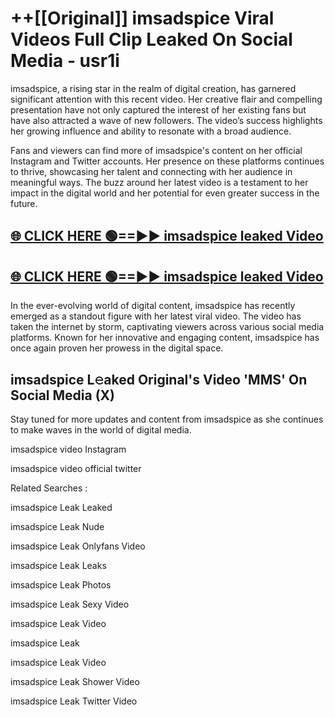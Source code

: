 # ++[[Original]] imsadspice Viral Videos Full Clip Leaked On Social Media - usr1i<br>

imsadspice, a rising star in the realm of digital creation, has garnered significant attention with this recent video. Her creative flair and compelling presentation have not only captured the interest of her existing fans but have also attracted a wave of new followers. The video’s success highlights her growing influence and ability to resonate with a broad audience.

Fans and viewers can find more of imsadspice's content on her official Instagram and Twitter accounts. Her presence on these platforms continues to thrive, showcasing her talent and connecting with her audience in meaningful ways. The buzz around her latest video is a testament to her impact in the digital world and her potential for even greater success in the future.


## [🌐 CLICK HERE 🟢==►► imsadspice leaked Video ](https://onlyclips.site?title=imsadspice&ref=git)

## [🌐 CLICK HERE 🟢==►► imsadspice leaked Video ](https://onlyclips.site?title=imsadspice&ref=git)


In the ever-evolving world of digital content, imsadspice has recently emerged as a standout figure with her latest viral video. The video has taken the internet by storm, captivating viewers across various social media platforms. Known for her innovative and engaging content, imsadspice has once again proven her prowess in the digital space.



## imsadspice L𝚎aked Original's Video 'MMS' On Social Media (X)


Stay tuned for more updates and content from imsadspice as she continues to make waves in the world of digital media.

imsadspice video Instagram

imsadspice video official twitter


Related Searches :

imsadspice Leak Leaked

imsadspice Leak Nude

imsadspice Leak Onlyfans Video

imsadspice Leak Leaks

imsadspice Leak Photos

imsadspice Leak Sexy Video

imsadspice Leak Video

imsadspice Leak

imsadspice Leak Video

imsadspice Leak Shower Video

imsadspice Leak Twitter Video

